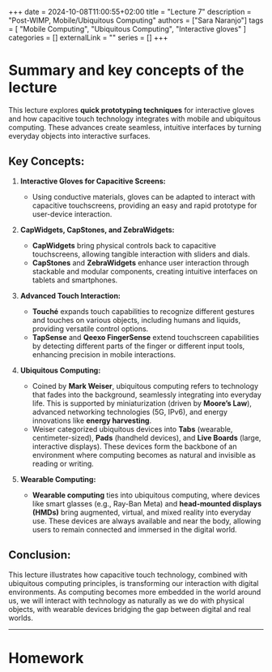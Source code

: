 +++ 
date = 2024-10-08T11:00:55+02:00
title = "Lecture 7"
description = "Post-WIMP, Mobile/Ubiquitous Computing"
authors = ["Sara Naranjo"]
tags = [
    "Mobile Computing",
    "Ubiquitous Computing",
    "Interactive gloves"
    ]
categories = []
externalLink = ""
series = []
+++

# Summary and key concepts of the lecture 

This lecture explores **quick prototyping techniques** for interactive gloves and how capacitive touch technology integrates with mobile and ubiquitous computing. These advances create seamless, intuitive interfaces by turning everyday objects into interactive surfaces.

## Key Concepts:

1. **Interactive Gloves for Capacitive Screens:**
   - Using conductive materials, gloves can be adapted to interact with capacitive touchscreens, providing an easy and rapid prototype for user-device interaction.

2. **CapWidgets, CapStones, and ZebraWidgets:**
   - **CapWidgets** bring physical controls back to capacitive touchscreens, allowing tangible interaction with sliders and dials. 
   - **CapStones** and **ZebraWidgets** enhance user interaction through stackable and modular components, creating intuitive interfaces on tablets and smartphones.

3. **Advanced Touch Interaction:**
   - **Touché** expands touch capabilities to recognize different gestures and touches on various objects, including humans and liquids, providing versatile control options.
   - **TapSense** and **Qeexo FingerSense** extend touchscreen capabilities by detecting different parts of the finger or different input tools, enhancing precision in mobile interactions.

4. **Ubiquitous Computing:**
   - Coined by **Mark Weiser**, ubiquitous computing refers to technology that fades into the background, seamlessly integrating into everyday life. This is supported by miniaturization (driven by **Moore’s Law**), advanced networking technologies (5G, IPv6), and energy innovations like **energy harvesting**.
   - Weiser categorized ubiquitous devices into **Tabs** (wearable, centimeter-sized), **Pads** (handheld devices), and **Live Boards** (large, interactive displays). These devices form the backbone of an environment where computing becomes as natural and invisible as reading or writing.

5. **Wearable Computing:**
   - **Wearable computing** ties into ubiquitous computing, where devices like smart glasses (e.g., Ray-Ban Meta) and **head-mounted displays (HMDs)** bring augmented, virtual, and mixed reality into everyday use. These devices are always available and near the body, allowing users to remain connected and immersed in the digital world.

## Conclusion:
This lecture illustrates how capacitive touch technology, combined with ubiquitous computing principles, is transforming our interaction with digital environments. As computing becomes more embedded in the world around us, we will interact with technology as naturally as we do with physical objects, with wearable devices bridging the gap between digital and real worlds.

___
# Homework 
